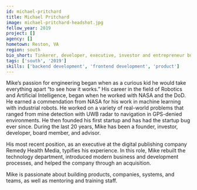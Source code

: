 ```yaml
---
id: michael-pritchard
title: Michael Pritchard
image: michael-pritchard-headshot.jpg
fellow_year: 2019
project: []
agency: []
hometown: Reston, VA
region: south
bio_short: Tinkerer, developer, executive, investor and entrepreneur building teams and companies.
tags: ['south', '2019']
skills: ['backend development', 'frontend development', 'product']
---
```


Mike’s passion for engineering began when as a curious kid he would take everything apart “to see how it works.” His career in the field of Robotics and Artificial Intelligence, began when he worked with NASA and the DoD. He earned a commendation from NASA for his work in machine learning with industrial robots. He worked on a variety of real-world problems that ranged from mine detection with UWB radar to navigation in GPS-denied environments. He then founded his first startup and has had the startup bug ever since. During the last 20 years, Mike has been a founder, investor, developer, board member, and advisor.

His most recent position, as an executive at the digital publishing company Remedy Health Media, typifies his experience. In this role, Mike rebuilt the technology department, introduced modern business and development processes, and helped the company through an acquisition.

Mike is passionate about building products, companies, systems, and teams, as well as mentoring and training staff.
